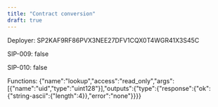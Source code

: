 ```yaml
---
title: "Contract conversion"
draft: true
---
```

Deployer: SP2KAF9RF86PVX3NEE27DFV1CQX0T4WGR41X3S45C

SIP-009: false

SIP-010: false

Functions:
{"name":"lookup","access":"read_only","args":[{"name":"uid","type":"uint128"}],"outputs":{"type":{"response":{"ok":{"string-ascii":{"length":4}},"error":"none"}}}}
